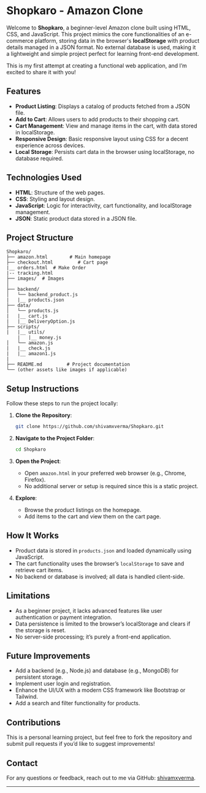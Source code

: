 # Shopkaro - Amazon Clone

Welcome to **Shopkaro**, a beginner-level Amazon clone built using HTML, CSS, and JavaScript. This project mimics the core functionalities of an e-commerce platform, storing data in the browser's **localStorage** with product details managed in a JSON format. No external database is used, making it a lightweight and simple project perfect for learning front-end development.

This is my first attempt at creating a functional web application, and I’m excited to share it with you!

## Features
- **Product Listing**: Displays a catalog of products fetched from a JSON file.
- **Add to Cart**: Allows users to add products to their shopping cart.
- **Cart Management**: View and manage items in the cart, with data stored in localStorage.
- **Responsive Design**: Basic responsive layout using CSS for a decent experience across devices.
- **Local Storage**: Persists cart data in the browser using localStorage, no database required.

## Technologies Used
- **HTML**: Structure of the web pages.
- **CSS**: Styling and layout design.
- **JavaScript**: Logic for interactivity, cart functionality, and localStorage management.
- **JSON**: Static product data stored in a JSON file.

## Project Structure
```
Shopkaro/
├── amazon.html        # Main homepage
├── checkout.html         # Cart page
|__ orders.html  # Make Order 
|-- tracking.html
├── images/  # Images 
│ 
├── backend/
│   └── backend_product.js
|   |__ products.json
├── data/
│   └── products.js
|   |__ cart.js
|   |__ DeliveryOption.js
├── scripts/
|   |__ utils/
    |   |__ money.js
│   └── amazon.js
|   |__ check.js
|   |__ amazon1.js
|
├── README.md         # Project documentation
└── (other assets like images if applicable)
```

## Setup Instructions
Follow these steps to run the project locally:

1. **Clone the Repository**:
   ```bash
   git clone https://github.com/shivamxverma/Shopkaro.git
   ```
2. **Navigate to the Project Folder**:
   ```bash
   cd Shopkaro
   ```
3. **Open the Project**:
   - Open `amazon.html` in your preferred web browser (e.g., Chrome, Firefox).
   - No additional server or setup is required since this is a static project.

4. **Explore**:
   - Browse the product listings on the homepage.
   - Add items to the cart and view them on the cart page.

## How It Works
- Product data is stored in `products.json` and loaded dynamically using JavaScript.
- The cart functionality uses the browser’s `localStorage` to save and retrieve cart items.
- No backend or database is involved; all data is handled client-side.

## Limitations
- As a beginner project, it lacks advanced features like user authentication or payment integration.
- Data persistence is limited to the browser’s localStorage and clears if the storage is reset.
- No server-side processing; it’s purely a front-end application.

## Future Improvements
- Add a backend (e.g., Node.js) and database (e.g., MongoDB) for persistent storage.
- Implement user login and registration.
- Enhance the UI/UX with a modern CSS framework like Bootstrap or Tailwind.
- Add a search and filter functionality for products.

## Contributions
This is a personal learning project, but feel free to fork the repository and submit pull requests if you’d like to suggest improvements!

## Contact
For any questions or feedback, reach out to me via GitHub: [shivamxverma](https://github.com/shivamxverma).

---